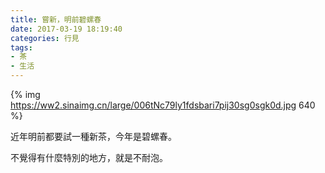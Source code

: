 ```yaml
---
title: 嘗新，明前碧螺春
date: 2017-03-19 18:19:40
categories: 行見
tags:
- 茶
- 生活
---
```


{% img https://ww2.sinaimg.cn/large/006tNc79ly1fdsbari7pij30sg0sgk0d.jpg 640 %}

近年明前都要試一種新茶，今年是碧螺春。

不覺得有什麼特別的地方，就是不耐泡。
